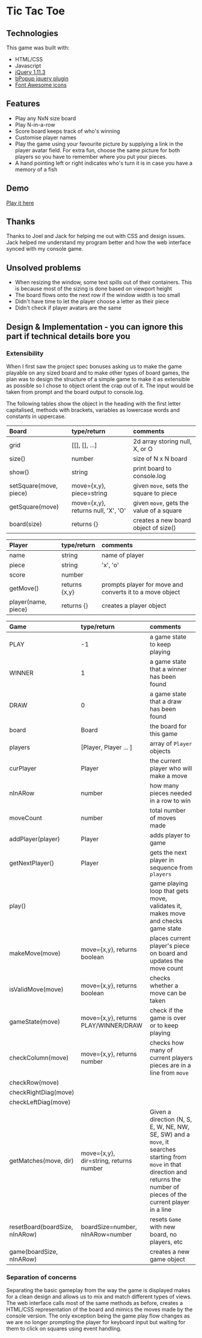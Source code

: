 # Tic Tac Toe

## Technologies

This game was built with:

* HTML/CSS
* Javascript
* [jQuery 1.11.3](https://jquery.com/)
* [bPopup jquery plugin](http://dinbror.dk/bpopup/)
* [Font Awesome icons](https://github.com/encharm/Font-Awesome-SVG-PNG)

## Features

* Play any NxN size board
* Play N-in-a-row
* Score board keeps track of who's winning
* Customise player names
* Play the game using your favourite picture by supplying a link in the player avatar field. For extra fun, choose the same picture for both players so you have to remember where you put your pieces.
* A hand pointing left or right indicates who's turn it is in case you have a memory of a fish

## Demo

[Play it here](http://timiscoding.github.io/tictactoe)

## Thanks

Thanks to Joel and Jack for helping me out with CSS and design issues. Jack helped me understand my program better and how the web interface synced with my console game.


## Unsolved problems

* When resizing the window, some text spills out of their containers. This is because most of the sizing is done based on viewport height
* The board flows onto the next row if the window width is too small
* Didn't have time to let the player choose a letter as their piece
* Didn't check if player avatars are the same

## Design & Implementation - you can ignore this part if technical details bore you

### Extensibility

When I first saw the project spec bonuses asking us to make the game playable on any sized board and to make other types of board games, the plan was to design the structure of a simple game to make it as extensible as possible so I chose to object orient the crap out of it. The input would be taken from prompt and the board output to console.log.

The following tables show the object in the heading with the first letter capitalised, methods with brackets, variables as lowercase words and constants in uppercase.

| Board                    | type/return                        | comments                                 |
| :----------------------- | :--------------------------------- | :--------------------------------------- |
| grid                     | [[], [], ...]                      | 2d array storing null, X, or O           |
| size()                   | number                             | size of N x N board                      |
| show()                   | string                             | print board to console.log               |
| setSquare(move, piece)   | move={x,y}, piece=string           | given `move`, sets the square to piece   |
| getSquare(move)          | move={x,y}, returns null, 'X', 'O' | given `move`, gets the value of a square |
| board(size)              | returns {}                         | creates a new board object of size()     |

| Player           | type/return   | comments                                                   |
| :--------------- | :------------ | :--------------------------------------------------------- |
| name             | string        | name of player                                             |
| piece            | string        | 'x', 'o'                                                   |
| score            | number        |                                                            |
| getMove()        | returns {x,y} | prompts player for move and converts it to a move object   |
| player(name, piece) | returns {} | creates a player object                                    |

| Game                           | type/return                            | comments
| :----------------------------- | :------------------------------------- | :--------------------------------------------
| PLAY                           | -1                                     | a game state to keep playing
| WINNER                         | 1                                      | a game state that a winner has been found
| DRAW                           | 0                                      | a game state that a draw has been found
| board                          | Board                                  | the board for this game
| players                        | [Player, Player ... ]                  | array of `Player` objects
| curPlayer                      | Player                                 | the current player who will make a move
| nInARow                        | number                                 | how many pieces needed in a row to win
| moveCount                      | number                                 | total number of moves made
| addPlayer(player)              | Player                                 | adds player to game
| getNextPlayer()                | Player                                 | gets the next player in sequence from `players`
| play()                         |                                        | game playing loop that gets move, validates it, makes move and checks game state
| makeMove(move)                 | move={x,y}, returns boolean            | places current player's piece on board and updates the move count
| isValidMove(move)              | move={x,y}, returns boolean            | checks whether a move can be taken
| gameState(move)                | move={x,y}, returns PLAY/WINNER/DRAW   | check if the game is over or to keep playing
| checkColumn(move)              | move={x,y}, returns number             | checks how many of current players pieces are in a line from `move`
| checkRow(move)                 |                                        |
| checkRightDiag(move)           |                                        |
| checkLeftDiag(move)            |                                        |
| getMatches(move, dir)          | move={x,y}, dir=string, returns number | Given a direction (N, S, E, W, NE, NW, SE, SW) and a `move`, it searches starting from `move` in that direction and returns the number of pieces of the current player in a line
| resetBoard(boardSize, nInARow) | boardSize=number, nInARow=number       | resets `Game` with new board, no players, etc
| game(boardSize, nInARow)       |                                        | creates a new game object

### Separation of concerns

Separating the basic gameplay from the way the game is displayed makes for a clean design and allows us to mix and match different types of views. The web interface calls most of the same methods as before, creates a HTML/CSS representation of the board and mimics the moves made by the console version. The only exception being the game play flow changes as we are no longer prompting the player for keyboard input but waiting for them to click on squares using event handling.

